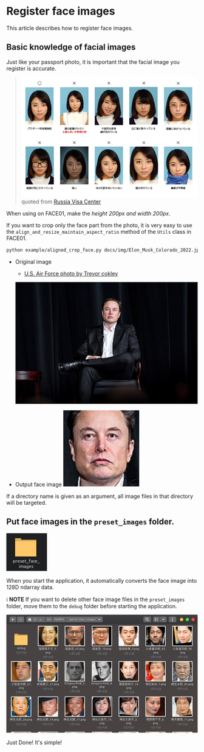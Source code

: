 # Register face images

This article describes how to register face images.


## Basic knowledge of facial images
Just like your passport photo, it is important that the facial image you register is accurate.

> ![](../../docs/img/passport.jpg)
> quoted from [Russia Visa Center](https://visa.d2.r-cms.jp/)

When using on FACE01, make the *height 200px and width 200px*.

If you want to crop only the face part from the photo, it is very easy to use the `align_and_resize_maintain_aspect_ratio` method of the `Utils` class in FACE01.
```bash
python example/aligned_crop_face.py docs/img/Elon_Musk_Colorado_2022.jpg
```
- Original image
  - [U.S. Air Force photo by Trevor cokley](https://commons.wikimedia.org/wiki/File:Elon_Musk_Colorado_2022.jpg)

  ![](../../docs/img/Elon_Musk_Colorado_2022.jpg)

- Output face image
  ![](../../docs/img/Elon_Musk_Colorado_2022.jpg_align_resize.png)

If a directory name is given as an argument, all image files in that directory will be targeted.

## Put face images in the `preset_images` folder.

![](../../docs/img/preset_face_images.png)

When you start the application, it automatically converts the face image into 128D ndarray data.

ℹ️ **NOTE**
If you want to delete other face image files in the `preset_images` folder, move them to the `debug` folder before starting the application.

![](../../docs/img/PASTE_IMAGE_2023-01-23-21-30-46.png)

Just Done!
It's simple!